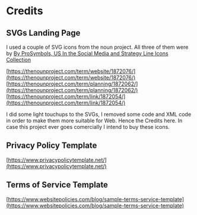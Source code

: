 # Credits

## SVGs Landing Page

I used a couple of SVG icons from the noun project.
All three of them were by [By ProSymbols, US
In the Social Media and Strategy Line Icons Collection](https://thenounproject.com/prosymbols/)

[https://thenounproject.com/term/website/1872076/](https://thenounproject.com/term/website/1872076/)
[https://thenounproject.com/term/planning/1872062/](https://thenounproject.com/term/planning/1872062/)
[https://thenounproject.com/term/link/1872054/](https://thenounproject.com/term/link/1872054/)

I did some light touchups to the SVGs, I removed some code and XML code in order to make them more suitable for Web. Hence the Credits here.
In case this project ever goes comercially I intend to buy these icons.

## Privacy Policy Template

[https://www.privacypolicytemplate.net/](https://www.privacypolicytemplate.net/)

## Terms of Service Template

[https://www.websitepolicies.com/blog/sample-terms-service-template](https://www.websitepolicies.com/blog/sample-terms-service-template)
